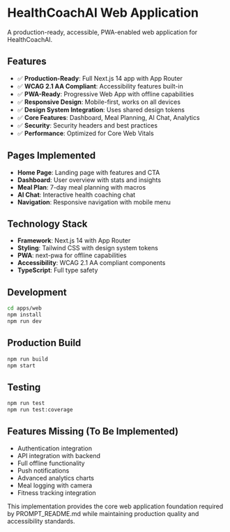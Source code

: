 # HealthCoachAI Web Application

A production-ready, accessible, PWA-enabled web application for HealthCoachAI.

## Features

- ✅ **Production-Ready**: Full Next.js 14 app with App Router
- ✅ **WCAG 2.1 AA Compliant**: Accessibility features built-in
- ✅ **PWA-Ready**: Progressive Web App with offline capabilities
- ✅ **Responsive Design**: Mobile-first, works on all devices
- ✅ **Design System Integration**: Uses shared design tokens
- ✅ **Core Features**: Dashboard, Meal Planning, AI Chat, Analytics
- ✅ **Security**: Security headers and best practices
- ✅ **Performance**: Optimized for Core Web Vitals

## Pages Implemented

- **Home Page**: Landing page with features and CTA
- **Dashboard**: User overview with stats and insights
- **Meal Plan**: 7-day meal planning with macros
- **AI Chat**: Interactive health coaching chat
- **Navigation**: Responsive navigation with mobile menu

## Technology Stack

- **Framework**: Next.js 14 with App Router
- **Styling**: Tailwind CSS with design system tokens
- **PWA**: next-pwa for offline capabilities
- **Accessibility**: WCAG 2.1 AA compliant components
- **TypeScript**: Full type safety

## Development

```bash
cd apps/web
npm install
npm run dev
```

## Production Build

```bash
npm run build
npm start
```

## Testing

```bash
npm run test
npm run test:coverage
```

## Features Missing (To Be Implemented)

- Authentication integration
- API integration with backend
- Full offline functionality
- Push notifications
- Advanced analytics charts
- Meal logging with camera
- Fitness tracking integration

This implementation provides the core web application foundation required by PROMPT_README.md while maintaining production quality and accessibility standards.